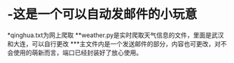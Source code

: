 # -这是一个可以自动发邮件的小玩意
*qinghua.txt为网上爬取 
**weather.py是实时爬取天气信息的文件，里面是武汉和大连，可以自行更改 ***主文件内是一个发送邮件的部分，内容也可更改，对不会使用的萌新而言，端口已经封装好了放心使用。
